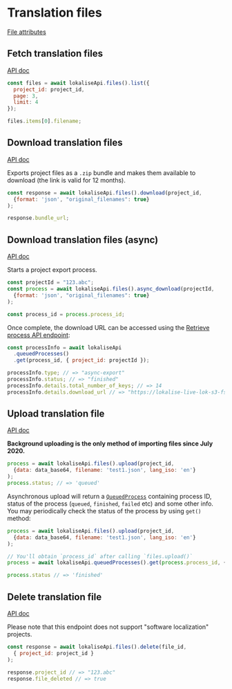 # Translation files

[File attributes](https://developers.lokalise.com/reference/file-object)

## Fetch translation files

[API doc](https://developers.lokalise.com/reference/list-all-files)

```js
const files = await lokaliseApi.files().list({
  project_id: project_id,
  page: 3,
  limit: 4
});

files.items[0].filename;
```

## Download translation files

[API doc](https://developers.lokalise.com/reference/download-files)

Exports project files as a `.zip` bundle and makes them available to download (the link is valid for 12 months).

```js
const response = await lokaliseApi.files().download(project_id,
  {format: 'json', "original_filenames": true}
);

response.bundle_url;
```

## Download translation files (async)

[API doc](https://developers.lokalise.com/reference/download-files-async)

Starts a project export process.

```js
const projectId = "123.abc";
const process = await lokaliseApi.files().async_download(projectId,
  {format: 'json', "original_filenames": true}
);

const process_id = process.process_id;
```

Once complete, the download URL can be accessed using the [Retrieve process API endpoint](https://developers.lokalise.com/reference/retrieve-a-process):

```js
const processInfo = await lokaliseApi
  .queuedProcesses()
  .get(process_id, { project_id: projectId });

processInfo.type; // => "async-export"
processInfo.status; // => "finished"
processInfo.details.total_number_of_keys; // => 14
processInfo.details.download_url // => "https://lokalise-live-lok-s3-fss-export.s3.eu-central-1.amazonaws.com/..."
```

## Upload translation file

[API doc](https://developers.lokalise.com/reference/upload-a-file)

**Background uploading is the only method of importing files since July 2020.**

```js
process = await lokaliseApi.files().upload(project_id,
  {data: data_base64, filename: 'test1.json', lang_iso: 'en'}
);
process.status; // => 'queued'
```

Asynchronous upload will return a [`QueuedProcess`](#queued-processes) containing process ID, status of the process (`queued`, `finished`, `failed` etc) and some other info. You may periodically check the status of the process by using `get()` method:

```js
process = await lokaliseApi.files().upload(project_id,
  {data: data_base64, filename: 'test1.json', lang_iso: 'en'}
);

// You'll obtain `process_id` after calling `files.upload()`
process = await lokaliseApi.queuedProcesses().get(process.process_id, { project_id: project_id })

process.status // => 'finished'
```

## Delete translation file

[API doc](https://developers.lokalise.com/reference/delete-a-file)

Please note that this endpoint does not support "software localization" projects.

```js
const response = await lokaliseApi.files().delete(file_id,
  { project_id: project_id }
);

response.project_id // => "123.abc"
response.file_deleted // => true
```
